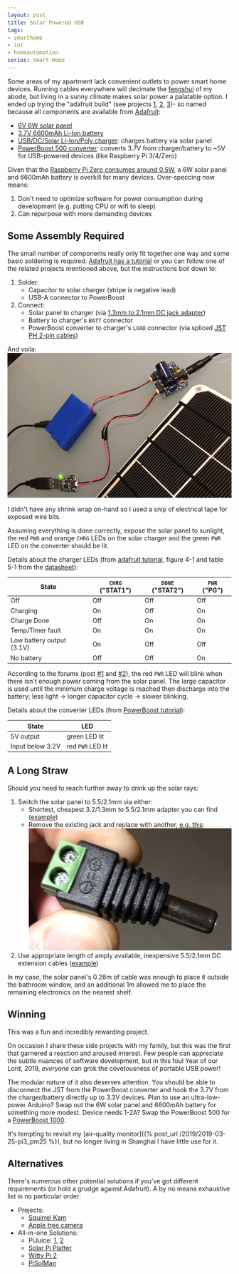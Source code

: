 ```yaml
---
layout: post
title: Solar Powered USB
tags:
- smarthome
- iot
- homeautomation
series: Smart Home
---
```


Some areas of my apartment lack convenient outlets to power smart home devices.  Running cables everywhere will decimate the [fengshui](https://en.wikipedia.org/wiki/Feng_shui) of my abode, but living in a sunny climate makes solar power a palatable option.  I ended up trying the "adafruit build" (see projects [1](https://learn.adafruit.com/solar-boost-bag?view=all), [2](http://juliansarokin.com/how-to-build-a-solar-powered-raspberry-pi/), [3](https://www.instructables.com/lesson/Solar-USB-Charger-2/))- so named because all components are available from [Adafruit](https://www.adafruit.com):

- [6V 6W solar panel](https://www.adafruit.com/product/1525)
- [3.7V 6600mAh Li-Ion battery](https://www.adafruit.com/product/353)
- [USB/DC/Solar Li-Ion/Poly charger](https://www.adafruit.com/product/390): charges battery via solar panel
- [PowerBoost 500 converter](https://www.adafruit.com/product/1903): converts 3.7V from charger/battery to ~5V for USB-powered devices (like Raspberry Pi 3/4/Zero)

Given that the [Raspberry Pi Zero consumes around 0.5W](https://www.jeffgeerling.com/blogs/jeff-geerling/raspberry-pi-zero-power), a 6W solar panel and 6600mAh battery is overkill for many devices.  Over-speccing now means:  
1. Don't need to optimize software for power consumption during development (e.g. putting CPU or wifi to sleep)
1. Can repurpose with more demanding devices

## Some Assembly Required

The small number of components really only fit together one way and some basic soldering is required.  [Adafruit has a tutorial](https://learn.adafruit.com/usb-dc-and-solar-lipoly-charger/overview) or you can follow one of the related projects mentioned above, but the instructions boil down to:

1. Solder:
    - Capacitor to solar charger (stripe is negative lead)
    - USB-A connector to PowerBoost
1. Connect:
    - Solar panel to charger (via [1.3mm to 2.1mm DC jack adapter](https://www.adafruit.com/product/2788))
    - Battery to charger's `BATT` connector
    - PowerBoost converter to charger's `LOAD` connector (via spliced [JST PH 2-pin cables](https://www.adafruit.com/product/261))

And voila:  
![](/assets/solar_usb.jpg)

I didn't have any shrink wrap on-hand so I used a snip of electrical tape for exposed wire bits.

Assuming everything is done correctly, expose the solar panel to sunlight, the red `PWD` and orange `CHRG` LEDs on the solar charger and the green `PWR` LED on the converter should be lit.

Details about the charger LEDs (from [adafruit tutorial](https://learn.adafruit.com/usb-dc-and-solar-lipoly-charger/using-the-charger#indicator-leds-5-9), figure 4-1 and table 5-1 from the [datasheet](https://cdn-shop.adafruit.com/datasheets/MCP73871.pdf)):  

| State | `CHRG` ("STAT1") | `DONE` ("STAT2") | `PWR` ("PG")
|-|-|-|-|
| Off | Off | Off | Off
| Charging | On | Off | On
| Charge Done | Off | On | On
| Temp/Timer fault | On | On | On
| Low battery output (3.1V) | On | Off | Off
| No battery | Off | Off | On

According to the forums (post [#1](https://forums.adafruit.com/viewtopic.php?f=19&t=78279) and [#2](https://forums.adafruit.com/viewtopic.php?f=19&t=111803)), the red `PWR` LED will blink when there isn't enough power coming from the solar panel.  The large capacitor is used until the minimum charge voltage is reached then discharge into the battery; less light -> longer capacitor cycle -> slower blinking.

Details about the converter LEDs (from [PowerBoost tutorial](https://learn.adafruit.com/adafruit-powerboost/pinouts#leds-2-6)):

| State | LED
|-|-
| 5V output | green LED lit
| Input below 3.2V | red `PWR` LED lit
 
## A Long Straw

 Should you need to reach further away to drink up the solar rays:

1. Switch the solar panel to 5.5/2.1mm via either:
    - Shortest, cheapest 3.2/1.3mm to 5.5/2.1mm adapter you can find ([example](https://www.amazon.com/gp/product/B00L365XC0))
    - Remove the existing jack and replace with another, [e.g. this](https://www.adafruit.com/product/369):  
    ![](/assets/dc_power_screw_terminal.jpg)
1. Use appropriate length of amply available, inexpensive 5.5/2.1mm DC extension cables ([example](https://www.amazon.com/gp/product/B06X99VJ9Y))

In my case, the solar panel's 0.26m of cable was enough to place it outside the bathroom window, and an additional 1m allowed me to place the remaining electronics on the nearest shelf.

## Winning

This was a fun and incredibly rewarding project.

On occasion I share these side projects with my family, but this was the first that garnered a reaction and aroused interest.  Few people can appreciate the subtle nuances of software development, but in this foul Year of our Lord, 2019, *everyone* can grok the covetousness of portable USB power!

The modular nature of it also deserves attention.  You should be able to disconnect the JST from the PowerBoost converter and hook the 3.7V from the charger/battery directly up to 3.3V devices.  Plan to use an ultra-low-power Arduino?  Swap out the 6W solar panel and 6600mAh battery for something more modest.  Device needs 1-2A?  Swap the PowerBoost 500 for a [PowerBoost 1000](https://www.adafruit.com/product/2030).

It's tempting to revisit my [air-quality monitor]({% post_url /2019/2019-03-25-pi3_pm25 %}), but no longer living in Shanghai I have little use for it.

## Alternatives

There's numerous other potential solutions if you've got different requirements (or hold a grudge against Adafruit).  A by no means exhaustive list in no particular order:

- Projects:
    - [Squirrel Kam](https://www.hackster.io/reichley/solar-powered-squirrel-kam-pi-zero-w-updated-797db4)
    - [Apple tree camera](https://kaspars.net/blog/solar-raspberry-pi-camera)
- All-in-one Solutions:
    - PiJuice: [1](https://www.electromaker.io/tutorial/blog/go-off-the-grid-with-your-raspberry-pi-zero-w), [2](https://howchoo.com/g/mmfkn2rhoth/raspberry-pi-solar-power)
    - [Solar Pi Platter](http://www.danjuliodesigns.com/products/solar_pi_platter.html)
    - [Witty Pi 2](http://www.uugear.com/portfolio/use-witty-pi-2-to-build-solar-powered-time-lapse-camera/)
    - [PiSolMan](http://www.pisolman.com/)